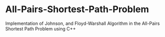 # All-Pairs-Shortest-Path-Problem
Implementation of Johnson, and Floyd-Warshall Algorithm in the All-Pairs Shortest Path Problem using C++ 
